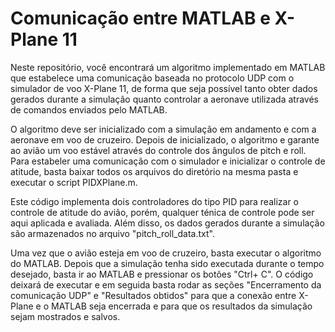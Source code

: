 # Comunicação entre MATLAB e X-Plane 11
Neste repositório, você encontrará um algoritmo implementado em MATLAB que estabelece uma comunicação baseada no protocolo UDP com o simulador de voo X-Plane 11, de forma que seja possível tanto obter dados gerados durante a simulação quanto controlar a aeronave utilizada através de comandos enviados pelo MATLAB. 

O algoritmo deve ser inicializado com a simulação em andamento e com a aeronave em voo de cruzeiro. Depois de inicializado, o algoritmo e garante ao avião um voo estável através do controle dos ângulos de pitch e roll. Para estabeler uma comunicação com o simulador e inicializar o controle de atitude, basta baixar todos os arquivos do diretório na mesma pasta e executar o script PIDXPlane.m. 

Este código implementa dois controladores do tipo PID para realizar o controle de atitude do avião, porém, qualquer ténica de controle pode ser aqui aplicada e avaliada. Além disso, os dados gerados durante a simulação são armazenados no arquivo "pitch_roll_data.txt". 

Uma vez que o avião esteja em voo de cruzeiro, basta executar o algoritmo do MATLAB. Depois que a simulação tenha sido executada durante o tempo desejado, basta ir ao MATLAB e pressionar os botões "Ctrl+ C". O código deixará de executar e em seguida basta rodar as seções "Encerramento da comunicação UDP" e "Resultados obtidos" para que a conexão entre X-Plane e o MATLAB seja encerrada e para que os resultados da simulação sejam mostrados e salvos. 
